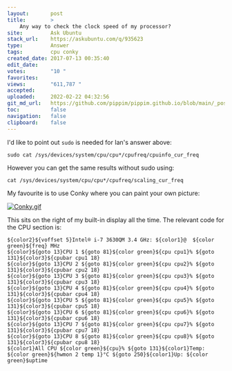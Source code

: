 ```yaml
---
layout:       post
title:        >
    Any way to check the clock speed of my processor?
site:         Ask Ubuntu
stack_url:    https://askubuntu.com/q/935623
type:         Answer
tags:         cpu conky
created_date: 2017-07-13 00:35:40
edit_date:    
votes:        "10 "
favorites:    
views:        "611,787 "
accepted:     
uploaded:     2022-02-22 04:32:56
git_md_url:   https://github.com/pippim/pippim.github.io/blob/main/_posts/2017/2017-07-13-Any-way-to-check-the-clock-speed-of-my-processor_.md
toc:          false
navigation:   false
clipboard:    false
---
```


I'd like to point out `sudo` is needed for Ian's answer above:

``` 
sudo cat /sys/devices/system/cpu/cpu*/cpufreq/cpuinfo_cur_freq
```

However you can get the same results without sudo using:

``` 
cat /sys/devices/system/cpu/cpu*/cpufreq/scaling_cur_freq
```

My favourite is to use Conky where you can paint your own picture:

[![Conky.gif][1]][1]

This sits on the right of my built-in display all the time. The relevant code for the CPU section is:

``` 
${color2}${voffset 5}Intel® i-7 3630QM 3.4 GHz: ${color1}@  ${color green}${freq} MHz   
${color}${goto 13}CPU 1 ${goto 81}${color green}${cpu cpu1}% ${goto 131}${color3}${cpubar cpu1 18}
${color}${goto 13}CPU 2 ${goto 81}${color green}${cpu cpu2}% ${goto 131}${color3}${cpubar cpu2 18}
${color}${goto 13}CPU 3 ${goto 81}${color green}${cpu cpu3}% ${goto 131}${color3}${cpubar cpu3 18}
${color}${goto 13}CPU 4 ${goto 81}${color green}${cpu cpu4}% ${goto 131}${color3}${cpubar cpu4 18}
${color}${goto 13}CPU 5 ${goto 81}${color green}${cpu cpu5}% ${goto 131}${color3}${cpubar cpu5 18}
${color}${goto 13}CPU 6 ${goto 81}${color green}${cpu cpu6}% ${goto 131}${color3}${cpubar cpu6 18}
${color}${goto 13}CPU 7 ${goto 81}${color green}${cpu cpu7}% ${goto 131}${color3}${cpubar cpu7 18}
${color}${goto 13}CPU 8 ${goto 81}${color green}${cpu cpu8}% ${goto 131}${color3}${cpubar cpu8 18}
${color1}All CPU ${color green}${cpu}% ${goto 131}${color1}Temp: ${color green}${hwmon 2 temp 1}°C ${goto 250}${color1}Up: ${color green}$uptime
```


  [1]: https://i.stack.imgur.com/zxBC3.gif
